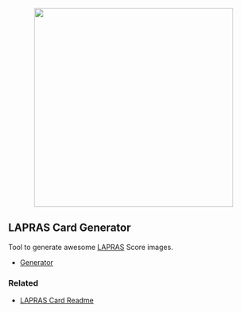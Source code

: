 <p style="text-align: center">
<a href="https://lapras-card-generator.vercel.app"><img src="https://lapras-card-generator.vercel.app/api/svg?e=4.22&b=3.51&i=2.28&b1=%23020E27&b2=%230E5593&i1=%23030E21&i2=%231688BF&l=ja" width="400"></a>
</p>

## LAPRAS Card Generator

Tool to generate awesome [LAPRAS](https://lapras.com) Score images.


* [Generator](https://lapras-card-generator.vercel.app)

### Related

* [LAPRAS Card Readme](https://github.com/marketplace/actions/lapras-card-readme)
